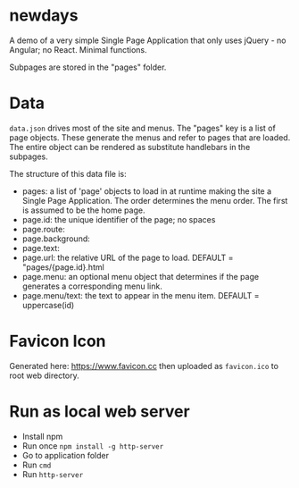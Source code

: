 # newdays

A demo of a very simple Single Page Application that only uses jQuery - no Angular; no React. Minimal functions.

Subpages are stored in the "pages" folder.
# Data
`data.json` drives most of the site and menus. The "pages" key is a list of page objects. These generate the menus and refer to pages that are loaded. The entire object can be rendered as substitute handlebars in the subpages.

The structure of this data file is:

* pages: a list of 'page' objects to load in at runtime making the site a Single Page Application. The order determines the menu order. The first is assumed to be the home page.
* page.id: the unique identifier of the page; no spaces
* page.route: 
* page.background: 
* page.text: 
* page.url: the relative URL of the page to load. DEFAULT = "pages/{page.id}.html
* page.menu: an optional menu object that determines if the page generates a corresponding menu link.
* page.menu/text: the text to appear in the menu item. DEFAULT = uppercase(id)

# Favicon Icon
Generated here: https://www.favicon.cc then uploaded as `favicon.ico` to root web directory.

# Run as local web server
* Install npm
* Run once `npm install -g http-server`
* Go to application folder
* Run `cmd`
* Run `http-server`